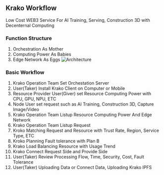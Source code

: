## Krako Workflow
Low Cost WEB3 Service For AI Training, Serving, Construction 3D with Decenternal Computing

### Function Structure
1. Orchestration As Mother
2. Computing Power As Babies
3. Edge Network As Eggs
![Architecture](./images/architecture__001.PNG)

### Basic Workflow
1. Krako Operation Team Set Orchestation Server
2. User(Taker) Install Krako Client on Computer or Mobile
3. Resource Provider User(Giver) set Resource Computing Power with CPU, GPU, NPU, ETC
4. Node User set request such as AI Training, Construction 3D, Capture Image/Video
5. Krako Operation Team Listup Resource Computing Power And Edge Network
6. Krako Operation Team Listup Request 
7. Kroko Matching Request and Resource with Trust Rate, Region, Service Type, ETC
8. Kroko Planning Fault tolerance with Plan B
9. Krako Load Balancing Resource with Usage Trend
10. Krako Connect Request Side and Provide Side
11. User(Taker) Review Processing Flow, Time, Security, Cost, Fault Tolerance
12. User(Taker) Uploading Data or Connect Data, Uploading Krako IPFS
